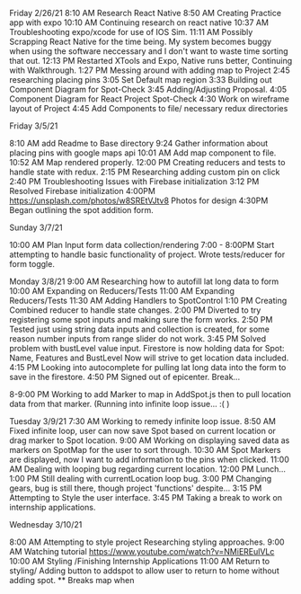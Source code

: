 Friday 2/26/21
8:10 AM Research React Native
8:50 AM Creating Practice app with expo
10:10 AM Continuing research on react native
10:37 AM Troubleshooting expo/xcode for use of IOS Sim.
11:11 AM Possibly Scrapping React Native for the time being. My system becomes buggy when using the software neccessary and I don't want to waste time sorting that out.
12:13 PM Restarted XTools and Expo, Native runs better, Continuing with Walkthrough.
1:27 PM Messing around with adding map to Project
2:45 researching placing pins
3:05 Set Default map region
3:33 Building out Component Diagram for Spot-Check
3:45 Adding/Adjusting Proposal.
4:05 Component Diagram for React Project Spot-Check
4:30 Work on wireframe layout of Project
4:45 Add Components to file/ necessary redux directories

Friday 3/5/21

8:10 AM add Readme to Base directory
9:24 Gather information about placing pins with google maps api
10:01 AM Add map component to file.
10:52 AM Map rendered properly.
12:00 PM Creating reducers and tests to handle state with redux.
2:15 PM Researching adding custom pin on click 
2:40 PM Troubleshooting Issues with Firebase initialization
3:12 PM Resolved Firebase initialization
4:00PM https://unsplash.com/photos/w8SREtVJtv8 Photos for design
4:30PM Began outlining the spot addition form. 

Sunday 3/7/21

10:00 AM Plan Input form data collection/rendering
7:00 - 8:00PM Start attempting to handle basic functionality of project. Wrote tests/reducer for form toggle.

Monday 3/8/21
9:00 AM Researching how to autofill lat long data to form
10:00 AM Expanding on Reducers/Tests
11:00 AM Expanding Reducers/Tests
11:30 AM Adding Handlers to SpotControl
1:10 PM Creating Combined reducer to handle state changes.
2:00 PM Diverted to try registering some spot inputs and making sure the form works. 
2:50 PM Tested just using string data inputs and collection is created, for some reason number inputs from range slider do not work. 
3:45 PM Solved problem with bustLevel value input. Firestore is now holding data for Spot: Name, Features and BustLevel Now will strive to get location data included. 
4:15 PM Looking into autocomplete for pulling lat long data into the form to save in the firestore.
4:50 PM Signed out of epicenter. Break...

8-9:00 PM Working to add Marker to map in AddSpot.js then to pull location data from that marker. (Running into infinite loop issue... :( )

Tuesday 3/9/21
7:30 AM Working to remedy infinite loop issue.
8:50 AM Fixed infinite loop, user can now save Spot based on current location or drag marker to Spot location.
9:00 AM Working on displaying saved data as markers on SpotMap for the user to sort through.
10:30 AM Spot Markers are displayed, now I want to add information to the pins when clicked. 
11:00 AM Dealing with looping bug regarding current location. 
12:00 PM Lunch...
1:00 PM Still dealing with currentLocation loop bug. 
3:00 PM Changing gears, bug is still there, though project 'functions' despite...
3:15 PM Attempting to Style the user interface.
3:45 PM Taking a break to work on internship applications. 

Wednesday 3/10/21

8:00 AM Attempting to style project Researching styling approaches.
9:00 AM Watching tutorial https://www.youtube.com/watch?v=NMiEREulVLc
10:00 AM Styling /Finishing Internship Applications
11:00 AM Return to styling/ Adding button to addspot to allow user to return to home without adding spot. ** Breaks map when 



















